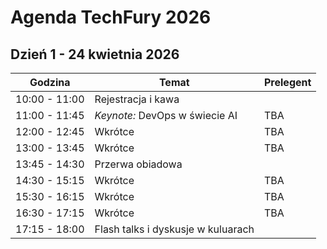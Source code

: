 <!--
.. title: Agenda TechFury 2026
.. slug: agenda
.. date: 2025-10-01 15:00:00 UTC+02:00
.. tags: 
.. category: 
.. link: 
.. description: Agenda konferencji TechFury 2026
.. type: text
-->

# Agenda TechFury 2026

## Dzień 1 - 24 kwietnia 2026

| Godzina | Temat | Prelegent |
|---------|-------|-----------|
| 10:00 - 11:00 | Rejestracja i kawa | |
| 11:00 - 11:45 | *Keynote:* DevOps w świecie AI | TBA |
| 12:00 - 12:45 | Wkrótce | TBA |
| 13:00 - 13:45 | Wkrótce | TBA |
| 13:45 - 14:30 | Przerwa obiadowa | |
| 14:30 - 15:15 | Wkrótce | TBA |
| 15:30 - 16:15 | Wkrótce | TBA |
| 16:30 - 17:15 | Wkrótce | TBA |
| 17:15 - 18:00 | Flash talks i dyskusje w kuluarach | |
